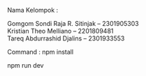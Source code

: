 Nama Kelompok :

Gomgom Sondi Raja R. Sitinjak – 2301905303 
<br>
Kristian Theo Melliano – 2201809481 
<br>
Tareq Abdurrashid Djalins – 2301933553



Command :
npm install

npm run dev 